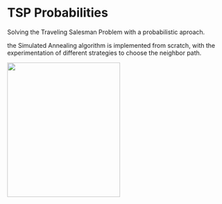 # TSP Probabilities

Solving the Traveling Salesman Problem with a probabilistic aproach.

the Simulated Annealing algorithm is implemented from scratch, with the experimentation of different strategies to choose the neighbor path.


<img src="TSP_25_cities.gif" width="260" height="310"/>


